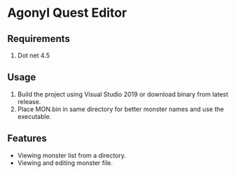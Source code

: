 # Agonyl Quest Editor

Requirements
------------
1. Dot net 4.5

Usage
------
1. Build the project using Visual Studio 2019 or download binary from latest release.
2. Place MON.bin in same directory for better monster names and use the executable.

Features
--------
* Viewing monster list from a directory.
* Viewing and editing monster file.
